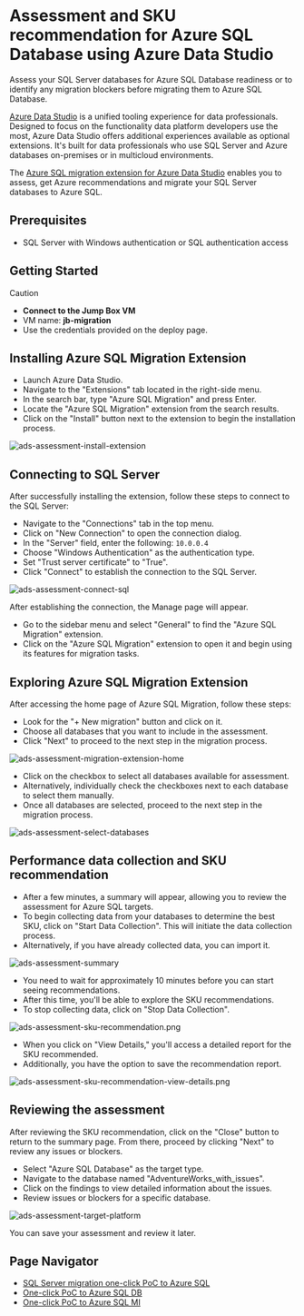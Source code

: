 # Assessment and SKU recommendation for Azure SQL Database using Azure Data Studio

Assess your SQL Server databases for Azure SQL Database readiness or to identify any migration blockers before migrating them to Azure SQL Database.

[Azure Data Studio](https://learn.microsoft.com/en-us/azure-data-studio/what-is-azure-data-studio) is a unified tooling experience for data professionals.
Designed to focus on the functionality data platform developers use the most, Azure Data Studio offers additional experiences available as optional extensions. It's built for data professionals who use SQL Server and Azure databases on-premises or in multicloud environments.

The [Azure SQL migration extension for Azure Data Studio](https://learn.microsoft.com/en-us/sql/azure-data-studio/extensions/azure-sql-migration-extension?view=sql-server-ver16) enables you to assess, get Azure recommendations and migrate your SQL Server databases to Azure SQL.

## Prerequisites

- SQL Server with Windows authentication or SQL authentication access

## Getting Started

> [!CAUTION]
>
> - **Connect to the Jump Box VM**
> - VM name: **jb-migration**
> - Use the credentials provided on the deploy page.

## Installing Azure SQL Migration Extension

- Launch Azure Data Studio.
- Navigate to the "Extensions" tab located in the right-side menu.
- In the search bar, type "Azure SQL Migration" and press Enter.
- Locate the "Azure SQL Migration" extension from the search results.
- Click on the "Install" button next to the extension to begin the installation process.

![ads-assessment-install-extension](../../../media/ADS/ads-assessment-install-extension.png)

## Connecting to SQL Server

After successfully installing the extension, follow these steps to connect to the SQL Server:

- Navigate to the "Connections" tab in the top menu.
- Click on "New Connection" to open the connection dialog.
- In the "Server" field, enter the following: `10.0.0.4`
- Choose "Windows Authentication" as the authentication type.
- Set "Trust server certificate" to "True".
- Click "Connect" to establish the connection to the SQL Server.

![ads-assessment-connect-sql](/media/ADS/ads-assessment-connect-sql.png)

After establishing the connection, the Manage page will appear.

- Go to the sidebar menu and select "General" to find the "Azure SQL Migration" extension.
- Click on the "Azure SQL Migration" extension to open it and begin using its features for migration tasks.

## Exploring Azure SQL Migration Extension

After accessing the home page of Azure SQL Migration, follow these steps:

- Look for the "+ New migration" button and click on it.
- Choose all databases that you want to include in the assessment.
- Click "Next" to proceed to the next step in the migration process.

![ads-assessment-migration-extension-home](/media/ADS/ads-assessment-migration-extension-home.png)

- Click on the checkbox to select all databases available for assessment.
- Alternatively, individually check the checkboxes next to each database to select them manually.
- Once all databases are selected, proceed to the next step in the migration process.

![ads-assessment-select-databases](/media/ADS/ads-assessment-select-databases.png)

## Performance data collection and SKU recommendation

- After a few minutes, a summary will appear, allowing you to review the assessment for Azure SQL targets.
- To begin collecting data from your databases to determine the best SKU, click on "Start Data Collection". This will initiate the data collection process.
- Alternatively, if you have already collected data, you can import it.

![ads-assessment-summary](/media/ADS/ads-assessment-summary.png)

- You need to wait for approximately 10 minutes before you can start seeing recommendations.
- After this time, you'll be able to explore the SKU recommendations.
- To stop collecting data, click on "Stop Data Collection".

![ads-assessment-sku-recommendation.png](/media/ADS/ads-assessment-sku-recommendation.png)

- When you click on "View Details," you'll access a detailed report for the SKU recommended.
- Additionally, you have the option to save the recommendation report.

![ads-assessment-sku-recommendation-view-details.png](/media/ADS/ads-assessment-sku-recommendation-view-details.png)

## Reviewing the assessment

After reviewing the SKU recommendation, click on the "Close" button to return to the summary page. From there, proceed by clicking "Next" to review any issues or blockers.

- Select "Azure SQL Database" as the target type.
- Navigate to the database named "AdventureWorks_with_issues".
- Click on the findings to view detailed information about the issues.
- Review issues or blockers for a specific database.

![ads-assessment-target-platform](/media/ADS/ads-assessment-target-platform.png)

You can save your assessment and review it later.

## Page Navigator

- [SQL Server migration one-click PoC to Azure SQL](../../../README.md)
- [One-click PoC to Azure SQL DB](../../../AzureSQLDB/deploy/README.md)
- [One-click PoC to Azure SQL MI](../../../AzureSQLMI/deploy/README.md)

